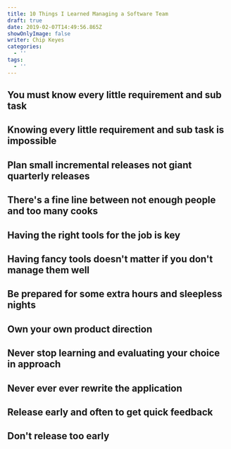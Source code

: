```yaml
---
title: 10 Things I Learned Managing a Software Team
draft: true
date: 2019-02-07T14:49:56.865Z
showOnlyImage: false
writer: Chip Keyes
categories:
  - ''
tags:
  - ''
---
```

## You must know every little requirement and sub task
## Knowing every little requirement and sub task is __impossible__
## Plan small incremental releases not giant quarterly releases
## There's a fine line between not enough people and too many cooks
## Having the right tools for the job is key
## Having fancy tools doesn't matter if you don't manage them well
## Be prepared for some extra hours and sleepless nights
## Own your own product direction
## Never stop learning and evaluating your choice in approach
## Never ever ever rewrite the application
## Release early and often to get quick feedback
## Don't release too early
